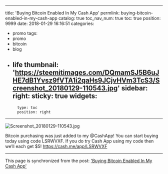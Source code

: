 
---
title: 'Buying Bitcoin Enabled In My Cash App'
permlink: buying-bitcoin-enabled-in-my-cash-app
catalog: true
toc_nav_num: true
toc: true
position: 9999
date: 2018-01-29 16:16:51
categories:
- promo
tags:
- promo
- bitcoin
- blog
- life
thumbnail: 'https://steemitimages.com/DQmamSJ5B6uJHE7dB1Yvsz9fVTA1i2qaHs9JCjvHVm3TcS3/Screenshot_20180129-110543.jpg'
sidebar:
    right:
        sticky: true
widgets:
    -
        type: toc
        position: right
---


![Screenshot_20180129-110543.jpg](https://steemitimages.com/DQmamSJ5B6uJHE7dB1Yvsz9fVTA1i2qaHs9JCjvHVm3TcS3/Screenshot_20180129-110543.jpg)

Bitcoin purchasing was just added to my @CashApp! You can start buying today using code LSRWVXF.
If you do try Cash App using my code then we’ll each get $5! https://cash.me/app/LSRWVXF

- - -

This page is synchronized from the post: ['Buying Bitcoin Enabled In My Cash App'](https://steemit.com/@patrickulrich/buying-bitcoin-enabled-in-my-cash-app)

